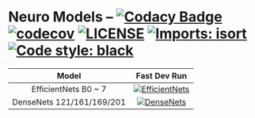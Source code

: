 # Neuro Models – [![Codacy Badge](https://app.codacy.com/project/badge/Grade/8647ab2fe0ea4f7c85cc8859f8fd5653)](https://www.codacy.com/gh/neurobytes/neuro_models) [![codecov](https://codecov.io/gh/neurobytes/neuro_models/branch/master/graph/badge.svg)](https://codecov.io/gh/neurobytes/neuro_models) [![LICENSE](https://img.shields.io/badge/license-MIT-blue.svg)](https://github.com/neurobytes/neuro_models/blob/master/LICENSE) [![Imports: isort](https://img.shields.io/badge/%20imports-isort-%231674b1?style=flat)](https://pycqa.github.io/isort/) [![Code style: black](https://img.shields.io/badge/code%20style-black-000000.svg)](https://github.com/psf/black)

|           Model           |                                                                                           Fast Dev Run                                                                                            |
| :-----------------------: | :-----------------------------------------------------------------------------------------------------------------------------------------------------------------------------------------------: |
|   EfficientNets B0 ~ 7    | [![EfficientNets](https://github.com/neurobytes/neuro_models/workflows/EfficientNets/badge.svg?branch=master)](https://github.com/neurobytes/neuro_models/actions?query=workflow%3AEfficientNets) |
| DenseNets 121/161/169/201 |       [![DenseNets](https://github.com/neurobytes/neuro_models/workflows/DenseNets/badge.svg?branch=master)](https://github.com/neurobytes/neuro_models/actions?query=workflow%3ADenseNets)       |
